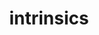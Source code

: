---
title: intrinsics
permalink: /docs/StandardLibrary#intrinsics
parent: Standard Library
has_children: false
nav_order: 17
---